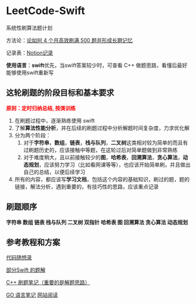 # LeetCode-Swift
系统性刷算法题计划

方法论：[论如何 4 个月高效刷满 500 题并形成长期记忆](https://leetcode.cn/circle/discuss/jq9Zke/)

记录表：[Notion记录](https://www.notion.so/3efce3d7b4064fab861950c2cdd9c6d8)

**使用语言**：**swift**优先，当swift答案较少时，可查看 C++ 做题思路，看懂后最好能够使用swift重新写

## 这轮刷题的阶段目标和基本要求

**<font color=red>原则：定时归纳总结, 按类训练</font>**

1. 在刷题过程中，逐渐熟练使用 swift
2. 了解**算法性能分析**，并在后续的刷题过程中分析解题时间复杂度，力求优化解
3. 分为两个阶段：
   1. 对于**字符串**，**数组**，**链表**，**栈与队列**，**二叉树**这类相对较为简单的而且有过刷题历史的，应该接触中等题，在这轮过后对简单题做到非常熟练
   2. 对于难度稍大，且以前接触较少的**图**，**哈希表**，**回溯算法**，**贪心算法**，**动态规划**，应该努力学习（比如看网课等等），也应该开始简单刷，并且做出自己的总结，以便后续学习
4. 所有的内容，都应该写**学习文档**，包括这个内容的基础知识，刷过的题，题的链接，解法分析，遇到重要的，有技巧性的思路，应该重点记录

## 刷题顺序

**字符串  数组 链表 栈与队列 二叉树 双指针 哈希表 图 回溯算法 贪心算法 动态规划**

## 参考教程和方案

[代码随想录](https://www.programmercarl.com/)

[部分Swift 的题解](https://github.com/strengthen/LeetCode)

[C++ 刷题笔记（重要的是解题思路）](参考教程与资料/Leetcode刷题笔记C++.pdf)

[GO 语言笔记](参考教程与资料/LeetcodeCookbook.pdf)   [网站阅读](https://books.halfrost.com/leetcode/ChapterFour/0500~0599/0500.Keyboard-Row/)
